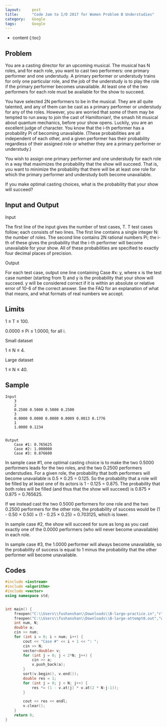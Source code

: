 ```yaml
---
layout:     post
title:      "Code Jam to I/O 2017 for Women Problem B Understudies"
category:   Google 
tags:       Google
---
```

* content
{:toc}

## Problem

You are a casting director for an upcoming musical. The musical has N roles, and for each role, you want to cast two performers: one primary performer and one understudy. A primary performer or understudy trains for only one particular role, and the job of the understudy is to play the role if the primary performer becomes unavailable. At least one of the two performers for each role must be available for the show to succeed.

You have selected 2N performers to be in the musical. They are all quite talented, and any of them can be cast as a primary performer or understudy for any of the roles. However, you are worried that some of them may be tempted to run away to join the cast of Hamiltonian!, the smash hit musical about quantum mechanics, before your show opens. Luckily, you are an excellent judge of character. You know that the i-th performer has a probability Pi of becoming unavailable. (These probabilities are all independent of each other, and a given performer has their probability regardless of their assigned role or whether they are a primary performer or understudy.)

You wish to assign one primary performer and one understudy for each role in a way that maximizes the probability that the show will succeed. That is, you want to minimize the probability that there will be at least one role for which the primary performer and understudy both become unavailable.

If you make optimal casting choices, what is the probability that your show will succeed?

## Input and Output

Input

The first line of the input gives the number of test cases, T. T test cases follow; each consists of two lines. The first line contains a single integer N: the number of roles. The second line contains 2N rational numbers Pi; the i-th of these gives the probability that the i-th performer will become unavailable for your show. All of these probabilities are specified to exactly four decimal places of precision.

Output

For each test case, output one line containing Case #x: y, where x is the test case number (starting from 1) and y is the probability that your show will succeed. y will be considered correct if it is within an absolute or relative error of 10-6 of the correct answer. See the FAQ for an explanation of what that means, and what formats of real numbers we accept.

## Limits

1 ≤ T ≤ 100.

0.0000 ≤ Pi ≤ 1.0000, for all i.

Small dataset

1 ≤ N ≤ 4.

Large dataset

1 ≤ N ≤ 40.

## Sample

```
Input 
    3
    2
    0.2500 0.5000 0.5000 0.2500
    3
    0.0000 0.0000 0.0000 0.0009 0.0013 0.1776
    1
    1.0000 0.1234


Output 
    Case #1: 0.765625
    Case #2: 1.000000
    Case #3: 0.876600

```

In sample case #1, one optimal casting choice is to make the two 0.5000 performers leads for the two roles, and the two 0.2500 performers understudies. For a given role, the probability that both performers will become unavailable is 0.5 × 0.25 = 0.125. So the probability that a role will be filled by at least one of its actors is 1 - 0.125 = 0.875. The probability that both roles will be filled (and thus that the show will succeed) is 0.875 × 0.875 = 0.765625.

If we instead cast the two 0.5000 performers for one role and the two 0.2500 performers for the other role, the probability of success would be (1 - 0.50 × 0.50) × (1 - 0.25 × 0.25) = 0.703125, which is lower.

In sample case #2, the show will succeed for sure as long as you cast exactly one of the 0.0000 performers (who will never become unavailable) in each role.

In sample case #3, the 1.0000 performer will always become unavailable, so the probability of success is equal to 1 minus the probability that the other performer will become unavailable.

## Codes
```cpp
#include <iostream>
#include <algorithm>
#include <vector>
using namespace std;


int main() {
    freopen("C:\\Users\\fushanshan\\Downloads\\B-large-practice.in","r",stdin);
    freopen("C:\\Users\\fushanshan\\Downloads\\B-large-attempt0.out","w",stdout);
    int num, N;
    double a;
    cin >> num;
    for (int i = 0; i < num; i++) {
        cout << "Case #" << i + 1 << ": ";
        cin >> N;
        vector<double> v;
        for (int j = 0; j < 2*N; j++) {
            cin >> a;
            v.push_back(a);
        }
        sort(v.begin(), v.end());
        double res = 1;
        for (int j = 0; j < N; j++) {
            res *= (1 - v.at(j) * v.at(2 * N-j-1));
        }

        cout << res << endl;
        v.clear();
    }
    return 0;
}
```